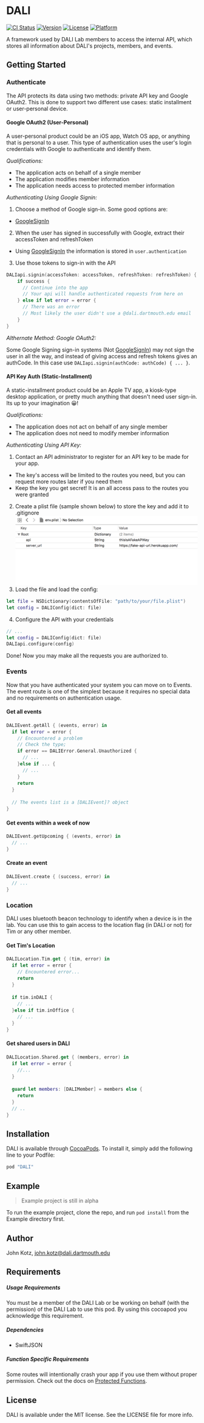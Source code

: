 # DALI

[![CI Status](https://travis-ci.org/dali-lab/DALI-Framework.svg?branch=master)](https://travis-ci.org/dali-lab/DALI-Framework)
[![Version](https://img.shields.io/cocoapods/v/DALI.svg?style=flat)](http://cocoapods.org/pods/DALI)
[![License](https://img.shields.io/cocoapods/l/DALI.svg?style=flat)](http://cocoapods.org/pods/DALI)
[![Platform](https://img.shields.io/cocoapods/p/DALI.svg?style=flat)](http://cocoapods.org/pods/DALI)

A framework used by DALI Lab members to access the internal API, which stores all information about DALI's projects, members, and events.

## Getting Started

### Authenticate
The API protects its data using two methods: private API key and Google OAuth2. This is done to support two different use cases: static installment or user-personal device.

#### Google OAuth2 (User-Personal)
A user-personal product could be an iOS app, Watch OS app, or anything that is personal to a user. This type of authentication uses the user's login credentials with Google to authenticate and identify them.

_Qualifications:_
- The application acts on behalf of a single member
- The application modifies member information
- The application needs access to protected member information

_Authenticating Using Google Signin:_
1. Choose a method of Google sign-in. Some good options are:
  - [GoogleSignIn](https://cocoapods.org/pods/GoogleSignIn)
2. When the user has signed in successfully with Google, extract their accessToken and refreshToken
  - Using [GoogleSignIn](https://cocoapods.org/pods/GoogleSignIn) the information is stored in `user.authentication`
3. Use those tokens to sign-in with the API
```swift
DALIapi.signin(accessToken: accessToken, refreshToken: refreshToken) { (success, error) in
    if success {
      // Continue into the app
      // Your api will handle authenticated requests from here on
    } else if let error = error {
      // There was an error
      // Most likely the user didn't use a @dali.dartmouth.edu email
    }
}
```

_Althernate Method: Google OAuth2:_

Some Google Signing sign-in systems (Not [GoogleSignIn](https://cocoapods.org/pods/GoogleSignIn)) may not sign the user in all the way, and instead of giving access and refresh tokens gives an authCode. In this case use `DALIapi.signin(authCode: authCode) { ... }`.

#### API Key Auth (Static-Installment)
A static-installment product could be an Apple TV app, a kiosk-type desktop application, or pretty much anything that doesn't need user sign-in. Its up to your imagination 😀!

_Qualifications:_
- The application does not act on behalf of any single member
- The application does not need to modify member information

_Authenticating Using API Key:_
1. Contact an API administrator to register for an API key to be made for your app.
  - The key's access will be limited to the routes you need, but you can request more routes later if you need them
  - Keep the key you get secret! It is an all access pass to the routes you were granted
2. Create a plist file (sample shown below) to store the key and add it to .gitignore
![envFile](./images/envFile.png)
3. Load the file and load the config:
```swift
let file = NSDictionary(contentsOfFile: "path/to/your/file.plist")
let config = DALIConfig(dict: file)
```
4. Configure the API with your credentials
```swift
// ...
let config = DALIConfig(dict: file)
DALIapi.configure(config)
```

Done! Now you may make all the requests you are authorized to.

### Events

Now that you have authenticated your system you can move on to Events. The event route is one of the simplest  because it requires no special data and no requirements on authentication usage.

#### Get all events
```swift
DALIEvent.getAll { (events, error) in
  if let error = error {
    // Encountered a problem
    // Check the type;
    if error == DALIError.General.Unauthorized {
      // ...
    }else if ... {
      // ...
    }
    return
  }

  // The events list is a [DALIEvent]? object
}
```

#### Get events within a week of now
```swift
DALIEvent.getUpcoming { (events, error) in
  // ...
}
```

#### Create an event
```swift
DALIEvent.create { (success, error) in
  // ...
}
```

### Location
DALI uses bluetooth beacon technology to identify when a device is in the lab. You can use this to gain access to the location flag (in DALI or not) for Tim or any other member.

#### Get Tim's Location
```swift
DALILocation.Tim.get { (tim, error) in
  if let error = error {
    // Encountered error...
    return
  }

  if tim.inDALI {
    // ...
  }else if tim.inOffice {
    // ...
  }
}
```

#### Get shared users in DALI
```swift
DALILocation.Shared.get { (members, error) in
  if let error = error {
    //...
  }

  guard let members: [DALIMember] = members else {
    return
  }
  // ..
}
```

## Installation

DALI is available through [CocoaPods](http://cocoapods.org). To install
it, simply add the following line to your Podfile:

```ruby
pod "DALI"
```

## Example
> Example project is still in alpha

To run the example project, clone the repo, and run `pod install` from the Example directory first.

## Author

John Kotz, john.kotz@dali.dartmouth.edu

## Requirements
##### Usage Requirements
You must be a member of the DALI Lab or be working on behalf (with the permission) of the DALI Lab to use this pod. By using this cocoapod you acknowledge this requirement.

##### Dependencies
- SwiftJSON

##### Function Specific Requirements
Some routes will intentionally crash your app if you use them without proper permission. Check out the docs on [Protected Functions]().

## License

DALI is available under the MIT license. See the LICENSE file for more info.
